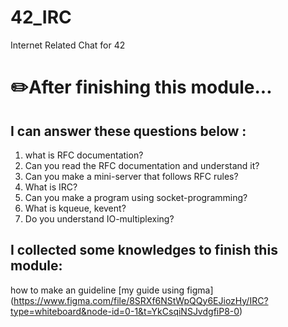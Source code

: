 # 42_IRC
Internet Related Chat for 42 

# ✏️After finishing this module... <br>

## I can answer these questions below : <br>
1. what is RFC documentation?
2. Can you read the RFC documentation and understand it? <br>
3. Can you make a mini-server that follows RFC rules? <br>
4. What is IRC? <br>
5. Can you make a program using socket-programming? <br>
6. What is kqueue, kevent? <br>
7. Do you understand IO-multiplexing? <br>



## I collected some knowledges to finish this module: <br>
how to make an guideline [my guide using figma] (https://www.figma.com/file/8SRXf6NStWpQQy6EJiozHy/IRC?type=whiteboard&node-id=0-1&t=YkCsqiNSJvdgfiP8-0) <br>
